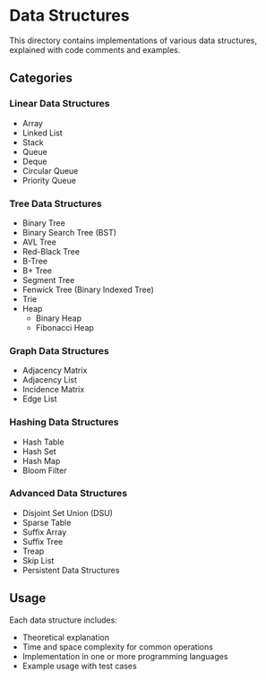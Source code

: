 # Data Structures

This directory contains implementations of various data structures, explained with code comments and examples.

## Categories

### Linear Data Structures
- Array
- Linked List
- Stack
- Queue
- Deque
- Circular Queue
- Priority Queue

### Tree Data Structures
- Binary Tree
- Binary Search Tree (BST)
- AVL Tree
- Red-Black Tree
- B-Tree
- B+ Tree
- Segment Tree
- Fenwick Tree (Binary Indexed Tree)
- Trie
- Heap
  - Binary Heap
  - Fibonacci Heap

### Graph Data Structures
- Adjacency Matrix
- Adjacency List
- Incidence Matrix
- Edge List

### Hashing Data Structures
- Hash Table
- Hash Set
- Hash Map
- Bloom Filter

### Advanced Data Structures
- Disjoint Set Union (DSU)
- Sparse Table
- Suffix Array
- Suffix Tree
- Treap
- Skip List
- Persistent Data Structures

## Usage

Each data structure includes:
- Theoretical explanation
- Time and space complexity for common operations
- Implementation in one or more programming languages
- Example usage with test cases 